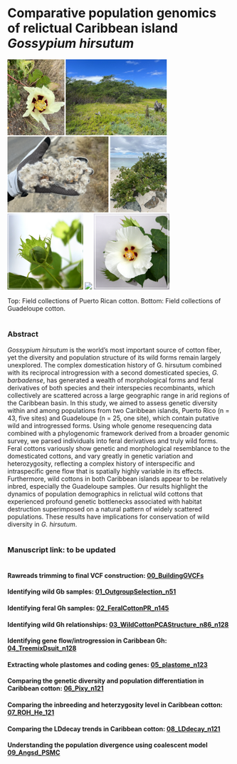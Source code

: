 # Comparative population genomics of relictual Caribbean island *Gossypium hirsutum*

<p float="left">
  <img src="Supplementary/Cabo Rojo flower.JPEG" height="170" />
  <img src="Supplementary/Cabo Rojo population typical view.JPEG" height="170" /> 
  <img src="Supplementary/Cabo Rojo seeds and fibers 1.JPEG" height="170" /> 
  <img src="Supplementary/PR325 Salinas Providencia Population 11.JPEG" height="170" /> 
  <br>
	<img src="Supplementary/YUC_boll.jpg" height="170" />
	<img src="Supplementary/YUC_buds copy.jpg" height="170" /> 
	<img src="Supplementary/YUC_flower.jpg" height="170" /> 
</p>

Top: Field collections of Puerto Rican cotton.
Bottom: Field collections of Guadeloupe cotton.

#
### Abstract 
*Gossypium hirsutum* is the world’s most important source of cotton fiber, yet the diversity and population structure of its wild forms remain largely unexplored. The complex domestication history of G. hirsutum combined with its reciprocal introgression with a second domesticated species, *G. barbadense*, has generated a wealth of morphological forms and feral derivatives of both species and their interspecies recombinants, which collectively are scattered across a large geographic range in arid regions of the Caribbean basin. In this study, we aimed to assess genetic diversity within and among populations from two Caribbean islands, Puerto Rico (n = 43, five sites) and Guadeloupe (n = 25, one site), which contain putative wild and introgressed forms. Using whole genome resequencing data combined with a phylogenomic framework derived from a broader genomic survey, we parsed individuals into feral derivatives and truly wild forms. Feral cottons variously show genetic and morphological resemblance to the domesticated cottons, and vary greatly in genetic variation and heterozygosity, reflecting a complex history of interspecific and intraspecific gene flow that is spatially highly variable in its effects. Furthermore, wild cottons in both Caribbean islands appear to be relatively inbred, especially the Guadeloupe samples. Our results highlight the dynamics of population demographics in relictual wild cottons that experienced profound genetic bottlenecks associated with habitat destruction superimposed on a natural pattern of widely scattered populations. These results have implications for conservation of wild diversity in *G. hirsutum*. 
#
### Manuscript link: to be updated

#
#### Rawreads trimming to final VCF construction: [00_BuildingGVCFs](https://github.com/Wendellab/CaribbeanAD1/tree/main/00_BuildingGVCFs)

#### Identifying wild Gb samples: [01_OutgroupSelection_n51](https://github.com/Wendellab/CaribbeanAD1/tree/main/01_OutgroupSelection_n51)

#### Identifying feral Gh samples: [02_FeralCottonPR_n145](https://github.com/Wendellab/CaribbeanAD1/tree/main/02_FeralCottonPR_n145)

#### Identifying wild Gh relationships: [03_WildCottonPCAStructure_n86_n128](https://github.com/Wendellab/CaribbeanAD1/tree/main/03_WildCottonPCAStructure_n86_n128)

#### Identifying gene flow/introgression in Caribbean Gh: [04_TreemixDsuit_n128](https://github.com/Wendellab/CaribbeanAD1/tree/main/04_TreemixDsuit_n128)

#### Extracting whole plastomes and coding genes: [05_plastome_n123](https://github.com/Wendellab/CaribbeanAD1/tree/main/05_plastome_n123)

#### Comparing the genetic diversity and population differentiation in Caribbean cotton: [06_Pixy_n121](https://github.com/Wendellab/CaribbeanAD1/tree/main/06_Pixy_n121)

#### Comparing the inbreeding and heterzygosity level in Caribbean cotton: [07_ROH_He_121](https://github.com/Wendellab/CaribbeanAD1/tree/main/07_ROH_He_121)

#### Comparing the LDdecay trends in Caribbean cotton: [08_LDdecay_n121](https://github.com/Wendellab/CaribbeanAD1/tree/main/08_LDdecay_n121)

#### Understanding the population divergence using coalescent model [09_Angsd_PSMC](https://github.com/Wendellab/CaribbeanAD1/tree/main/09_Angsd_PSMC)

